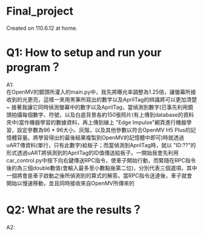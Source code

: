 # Final_project
Created on 110.6.12 at home.

# Q1: How to setup and run your program？
A1:  
在OpenMV的鏡頭所灌入的main.py中，我先將曝光率調整為1.25倍，讓螢幕所接收到的光更亮，這樣一來用黑筆所寫出的數字以及AprilTag的辨識將可以更加清楚~ 接著我讓它同時偵測螢幕中的數字以及AprilTag，當偵測到數字(已事先利用鏡頭拍攝每個數字、符號，以及白底背景各約150張照片(有上傳到database的資料夾中)當作機器學習的數據資料，再上傳到線上 "Edge Impulse"網頁進行機器學習，設定參數為96 * 96大小、灰階，以及其他參數以符合OpenMV H5 Plus的記憶體容量。將學習得出的最後結果複製到OpenMV的記憶體中即可)時就透過uART傳資料(單行，只有此數字)給板子；而當偵測到AprilTag時，就以 "ID:??"的形式透過uART將偵測到的AprilTag的ID值傳送給板子。一開始我會先利用car_control.py中按下向右鍵傳送RPC指令，使車子開始行動，而緊隨在RPC指令後的為三個double數值(會輸入最多至小數點後第二位)，分別代表三個選項，其中一個將會是車子啟動之後所偵測到的算式的解答。當RPC指令送達後，車子就會開始以慢速移動，並且同時接收來自OpenMV所傳來的

# Q2: What are the results？
A2:
